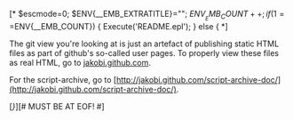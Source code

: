 [*
   $escmode=0;
   $ENV{__EMB_EXTRATITLE}="";
   $ENV{__EMB_COUNT}++; 
   if (1==$ENV{__EMB_COUNT}) {
      Execute('README.epl');
   } else {
*]

The git view you're looking at is just an artefact of publishing
static HTML files as part of github's so-called user pages. 
To properly view these files as real HTML, go to 
[jakobi.github.com](http://jakobi.github.com).

For the script-archive, go to 
[http://jakobi.github.com/script-archive-doc/](http://jakobi.github.com/script-archive-doc/).

[*}*][# MUST BE AT EOF! #]
